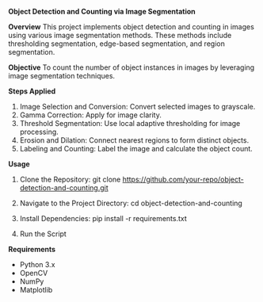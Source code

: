 **Object Detection and Counting via Image Segmentation**

**Overview**
This project implements object detection and counting in images using various image segmentation methods. These methods include thresholding segmentation, edge-based segmentation, and region segmentation.

**Objective**
To count the number of object instances in images by leveraging image segmentation techniques.

**Steps Applied**
1. Image Selection and Conversion: Convert selected images to grayscale.
2. Gamma Correction: Apply for image clarity.
3. Threshold Segmentation: Use local adaptive thresholding for image processing.
4. Erosion and Dilation: Connect nearest regions to form distinct objects.
5. Labeling and Counting: Label the image and calculate the object count.
   
**Usage**
1. Clone the Repository:
       git clone https://github.com/your-repo/object-detection-and-counting.git
   
3. Navigate to the Project Directory:
       cd object-detection-and-counting

3. Install Dependencies:
       pip install -r requirements.txt

4. Run the Script

**Requirements**
- Python 3.x
- OpenCV
- NumPy
- Matplotlib

  

  

